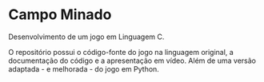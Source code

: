 # Campo Minado

Desenvolvimento de um jogo em Linguagem C.

O repositório possui o código-fonte do jogo na linguagem original, a documentação do código e a apresentação em vídeo. Além de uma versão adaptada - e melhorada - do jogo em Python.
